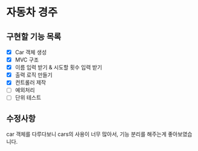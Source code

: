 # 자동차 경주
## 구현할 기능 목록
 - [x] Car 객체 생성
 - [x] MVC 구조
 - [x] 이름 입력 받기 & 시도할 횟수 입력 받기
 - [x] 출력 로직 만들기
 - [x] 컨트롤러 제작
 - [ ] 예외처리
 - [ ] 단위 테스트

## 수정사항
car 객체를 다루다보니 cars의 사용이 너무 많아서, 기능 분리를 해주는게 좋아보였습니다.
